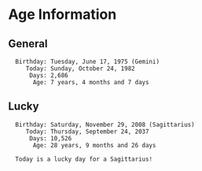# Age Information

## General

```text
  Birthday: Tuesday, June 17, 1975 (Gemini)
     Today: Sunday, October 24, 1982
      Days: 2,686
       Age: 7 years, 4 months and 7 days
```

## Lucky 

```text
  Birthday: Saturday, November 29, 2008 (Sagittarius)
     Today: Thursday, September 24, 2037
      Days: 10,526
       Age: 28 years, 9 months and 26 days

  Today is a lucky day for a Sagittarius!
```
